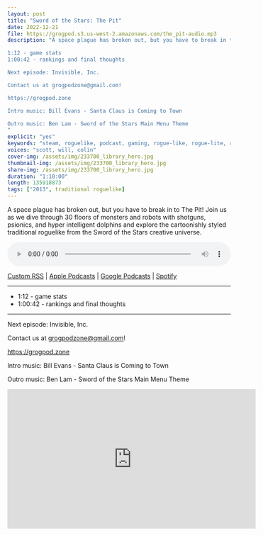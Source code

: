 ```yaml
---
layout: post
title: "Sword of the Stars: The Pit"
date: 2022-12-21
file: https://grogpod.s3.us-west-2.amazonaws.com/the_pit-audio.mp3
description: "A space plague has broken out, but you have to break in to The Pit! Join us as we dive through 30 floors of monsters and robots with shotguns, psionics, and hyper intelligent dolphins and explore the cartoonishly styled traditional roguelike from the Sword of the Stars creative universe.

1:12 - game stats
1:00:42 - rankings and final thoughts

Next episode: Invisible, Inc.

Contact us at grogpodzone@gmail.com!

https://grogpod.zone

Intro music: Bill Evans - Santa Claus is Coming to Town

Outro music: Ben Lam - Sword of the Stars Main Menu Theme
"
explicit: "yes" 
keywords: "steam, roguelike, podcast, gaming, rogue-like, rogue-lite, roguelite"
voices: "scott, will, colin"
cover-img: /assets/img/233700_library_hero.jpg
thumbnail-img: /assets/img/233700_library_hero.jpg
share-img: /assets/img/233700_library_hero.jpg
duration: "1:10:00"
length: 135918873
tags: ["2013", traditional roguelike]
---
```



A space plague has broken out, but you have to break in to The Pit! Join us as we dive through 30 floors of monsters and robots with shotguns, psionics, and hyper intelligent dolphins and explore the cartoonishly styled traditional roguelike from the Sword of the Stars creative universe.

<div class="container">
  <audio controls style="width: 100%;">
    <source src="https://grogpod.s3.us-west-2.amazonaws.com/the_pit-audio.mp3" type="audio/mpeg">
  </audio>
</div>

[Custom RSS](https://grogpod.zone/feed.xml) | [Apple Podcasts](https://podcasts.apple.com/us/podcast/grogpod/id1650474911) | [Google Podcasts](https://podcasts.google.com/feed/aHR0cHM6Ly9ncm9ncG9kLnpvbmUvZmVlZC54bWw) | [Spotify](https://open.spotify.com/show/655SEhPUWIC77oO3hILe0b)

---

* 1:12 - game stats
* 1:00:42 - rankings and final thoughts

---

Next episode: Invisible, Inc.

Contact us at grogpodzone@gmail.com!

https://grogpod.zone

Intro music: Bill Evans - Santa Claus is Coming to Town

Outro music: Ben Lam - Sword of the Stars Main Menu Theme

<div class="embed-responsive embed-responsive-16by9">
<iframe width="560" height="315" src="https://www.youtube.com/embed/gg3flnhxwk0" title="YouTube video player" frameborder="0" allow="accelerometer; autoplay; clipboard-write; encrypted-media; gyroscope; picture-in-picture" allowfullscreen></iframe>
</div>




